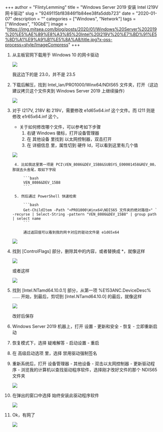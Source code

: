 +++
author = "FlintyLemming"
title = "Windows Server 2019 安装 Intel I219V 网卡驱动"
slug = "9249115bf83846f1b84ee38fa5ddb723"
date = "2020-01-07"
description = ""
categories = ["Windows", "Network"]
tags = ["Windows", "10GbE"]
image = "https://img.mitsea.com/blog/posts/2020/01/Windows%20Server%202019%20%E5%AE%89%E8%A3%85%20Intel%20I219V%20%E7%BD%91%E5%8D%A1%E9%A9%B1%E5%8A%A8/title.jpg?x-oss-process=style/ImageCompress"
+++

1. 从主板官网下载用于 Windows 10 的网卡驱动

    ![](https://img.mitsea.com/blog/posts/2020/01/Windows%20Server%202019%20%E5%AE%89%E8%A3%85%20Intel%20I219V%20%E7%BD%91%E5%8D%A1%E9%A9%B1%E5%8A%A8/1.png?x-oss-process=style/ImageCompress)

    我这边下的是 23.0，并不是 23.5

2. 下载后解压，找到 Intel_lan/PRO1000/Winx64/NDIS65 文件夹，打开（这边建议拷贝这个文件夹到 Windows Server 2019 上继续操作）

    ![](https://img.mitsea.com/blog/posts/2020/01/Windows%20Server%202019%20%E5%AE%89%E8%A3%85%20Intel%20I219V%20%E7%BD%91%E5%8D%A1%E9%A9%B1%E5%8A%A8/2.png?x-oss-process=style/ImageCompress)

3. 对于 I217V, 218V 和 219V，需要修改 e1d65x64.inf 这个文件。而 I211 则是修改 e1r65x64.inf 这个。
    - 关于如何修改哪个文件，可以参考如下步骤
        1. 右键 Windows 徽标，打开设备管理器
        2. 在 其他设备 里找到 以太网控制器，双击打开
        3. 在 详细信息 里，属性切到 硬件 Id，可以看到这里有几个值

    ![](https://img.mitsea.com/blog/posts/2020/01/Windows%20Server%202019%20%E5%AE%89%E8%A3%85%20Intel%20I219V%20%E7%BD%91%E5%8D%A1%E9%A9%B1%E5%8A%A8/3.png?x-oss-process=style/ImageCompress)

        4. 比如我这里第一项是 PCI\VEN_8086&DEV_15B8&SUBSYS_E00001458&REV_00，那就去头舍尾，取如下字段

            ```bash
            VEN_8086&DEV_15B8
            ```

        5. 然后通过 PowerShell 快速检索

            ```bash
            Get-ChildItem -Path "<PRO1000\Winx64\NDIS65 文件夹的绝对路径>" ` -recurse | Select-String -pattern "VEN_8086&DEV_15B8" | group path | select name
            ```

            通过返回值可以看到我的网卡对应的驱动文件是 e1d65x64

    ![](https://img.mitsea.com/blog/posts/2020/01/Windows%20Server%202019%20%E5%AE%89%E8%A3%85%20Intel%20I219V%20%E7%BD%91%E5%8D%A1%E9%A9%B1%E5%8A%A8/4.png?x-oss-process=style/ImageCompress)

4. 找到 [ControlFlags] 部分，删除其中的内容，或者替换成 *，就像这样

    ![](https://img.mitsea.com/blog/posts/2020/01/Windows%20Server%202019%20%E5%AE%89%E8%A3%85%20Intel%20I219V%20%E7%BD%91%E5%8D%A1%E9%A9%B1%E5%8A%A8/5.png?x-oss-process=style/ImageCompress)

    或者这样

    ![](https://img.mitsea.com/blog/posts/2020/01/Windows%20Server%202019%20%E5%AE%89%E8%A3%85%20Intel%20I219V%20%E7%BD%91%E5%8D%A1%E9%A9%B1%E5%8A%A8/6.png?x-oss-process=style/ImageCompress)

5. 找到 [Intel.NTamd64.10.0.1] 部分，从第一项 %E153ANC.DeviceDesc% …… 开始，到最后，剪切到 [Intel.NTamd64.10.0] 的最后，就像这样

    ![](https://img.mitsea.com/blog/posts/2020/01/Windows%20Server%202019%20%E5%AE%89%E8%A3%85%20Intel%20I219V%20%E7%BD%91%E5%8D%A1%E9%A9%B1%E5%8A%A8/7.jpeg)

    改好后保存

6. Windows Server 2019 机器上，打开 设置 - 更新和安全 - 恢复 - 立即重新启动
7. 恢复模式下，选择 疑难解答 - 启动设置 - 重启
8. 在 高级启动选项 里，选择 禁用驱动强制签名
9. 重新系统后，打开 设备管理器 - 其他设备 - 双击以太网控制器 - 更新驱动程序 - 浏览我的计算机以查找驱动程序软件，选择刚才改好文件的那个 NDIS65 文件夹

    ![](https://img.mitsea.com/blog/posts/2020/01/Windows%20Server%202019%20%E5%AE%89%E8%A3%85%20Intel%20I219V%20%E7%BD%91%E5%8D%A1%E9%A9%B1%E5%8A%A8/8.png?x-oss-process=style/ImageCompress)

10. 在弹出的窗口中选择 始终安装此驱动程序软件

    ![](https://img.mitsea.com/blog/posts/2020/01/Windows%20Server%202019%20%E5%AE%89%E8%A3%85%20Intel%20I219V%20%E7%BD%91%E5%8D%A1%E9%A9%B1%E5%8A%A8/9.png?x-oss-process=style/ImageCompress)

11. Ok，有网了

    ![](https://img.mitsea.com/blog/posts/2020/01/Windows%20Server%202019%20%E5%AE%89%E8%A3%85%20Intel%20I219V%20%E7%BD%91%E5%8D%A1%E9%A9%B1%E5%8A%A8/10.png?x-oss-process=style/ImageCompress)
